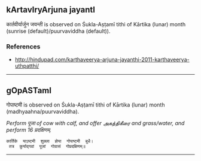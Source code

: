 ## kArtavIryArjuna jayantI
कार्तवीर्यार्जुन जयन्ती is observed on Śukla-Aṣṭamī tithi of Kārtika (lunar) month (sunrise (default)/puurvaviddha (default)).


### References
* http://hindupad.com/karthaveerya-arjuna-jayanthi-2011-karthaveerya-uthpatthi/


---
## gOpASTamI
गोपाष्टमी is observed on Śukla-Aṣṭamī tithi of Kārtika (lunar) month (madhyaahna/puurvaviddha).

_Perform पूजा of cow with calf, and offer அகத்திகீரை and grass/water, and perform 16 प्रदक्षिणम्._

```
कार्तिके  याऽष्टमी  शुक्ला  ज्ञेया  गोपाष्टमी  बुधै।
 तत्र  कुर्याद्गवां  पूजां  गोग्रासं  गोप्रदक्षिणम्॥
```

---
